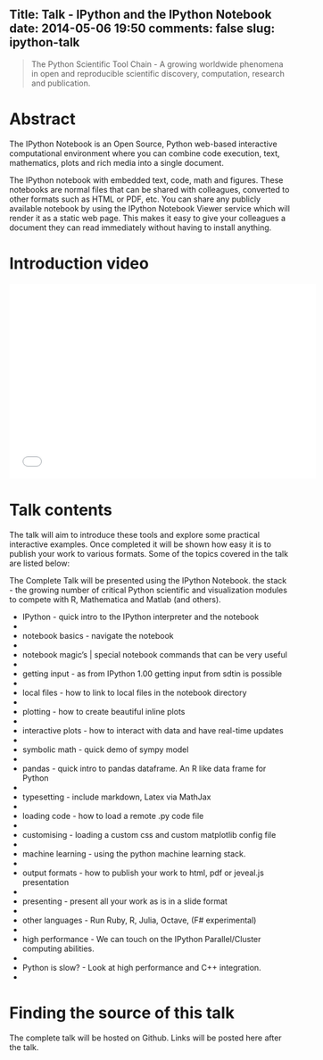 Title: Talk - IPython and the IPython Notebook
date: 2014-05-06 19:50
comments: false
slug: ipython-talk
---
<!-- PELICAN_BEGIN_SUMMARY -->
>The Python Scientific Tool Chain - A growing worldwide phenomena in open and reproducible scientific discovery, computation, research and publication.

# Abstract
The IPython Notebook is an Open Source, Python web-based interactive computational environment where you can combine code execution, text, mathematics, plots and rich media into a single document.

The IPython notebook with embedded text, code, math and figures. These notebooks are normal files that can be shared with colleagues, converted to other formats such as HTML or PDF, etc. You can share any publicly available notebook by using the IPython Notebook Viewer service which will render it as a static web page. This makes it easy to give your colleagues a document they can read immediately without having to install anything.

# Introduction video
<iframe width="550" height="350" src="//www.youtube.com/embed/H6dLGQw9yFQ" frameborder="0" allowfullscreen></iframe>

# Talk contents
The talk will aim to introduce these tools and explore some practical interactive examples. Once completed it will be shown how easy it is to publish your work to various formats. Some of the topics covered in the talk are listed below:

The Complete Talk will be presented using the IPython Notebook.
the stack - the growing number of critical Python scientific and visualization modules to compete with R, Mathematica and Matlab (and others).

* IPython - quick intro to the IPython interpreter and the notebook
* 
* notebook basics - navigate the notebook
* 
* notebook magic’s | special notebook commands that can be very useful
* 
* getting input - as from IPython 1.00 getting input from sdtin is possible
* 
* local files - how to link to local files in the notebook directory
* 
* plotting - how to create beautiful inline plots
* 
* interactive plots - how to interact with data and have real-time updates
* 
* symbolic math - quick demo of sympy model
* 
* pandas - quick intro to pandas dataframe. An R like data frame for Python
* 
* typesetting - include markdown, Latex via MathJax
* 
* loading code - how to load a remote .py code file
* 
* customising - loading a custom css and custom matplotlib config file
* 
* machine learning - using the python machine learning stack.
* 
* output formats - how to publish your work to html, pdf or jeveal.js presentation
* 
* presenting - present all your work as is in a slide format
* 
* other languages - Run Ruby, R, Julia, Octave, (F# experimental)
* 
* high performance - We can touch on the IPython Parallel/Cluster computing abilities.
* 
* Python is slow? - Look at high performance and C++ integration.
* 



# Finding the source of this talk
The complete talk will be hosted on Github. Links will be posted here after the talk.
